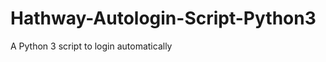 Hathway-Autologin-Script-Python3
================================

A Python 3 script to login automatically
